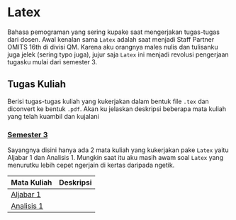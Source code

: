 # Latex
Bahasa pemograman yang sering kupake saat mengerjakan tugas-tugas dari dosen. Awal kenalan sama `Latex` adalah saat menjadi Staff Partner OMITS 16th di divisi QM. Karena aku orangnya males nulis dan tulisanku juga jelek (sering typo juga), jujur saja `Latex` ini menjadi revolusi pengerjaan tugasku mulai dari semester 3.

## Tugas Kuliah
Berisi tugas-tugas kuliah yang kukerjakan dalam bentuk file `.tex` dan diconvert ke bentuk `.pdf`. Akan ku jelaskan deskripsi beberapa mata kuliah yang telah kuambil dan kujalani

### [Semester 3](https://github.com/TetewHeroez/Latex-Assignment/tree/main/Tugas%20Kuliah/Semester%203)
Sayangnya disini hanya ada 2 mata kuliah yang kukerjakan pake `Latex` yaitu Aljabar 1 dan Analisis 1. Mungkin saat itu aku masih awam soal `Latex` yang menurutku lebih cepet ngerjain di kertas daripada ngetik.

| Mata Kuliah | Deskripsi |
| ------ | ------ |
| [Aljabar 1](https://github.com/TetewHeroez/Latex-Assignment/tree/main/Tugas%20Kuliah/Semester%203) |  |
| [Analisis 1](https://github.com/TetewHeroez/Latex-Assignment/tree/main/Tugas%20Kuliah/Semester%203) |  |
